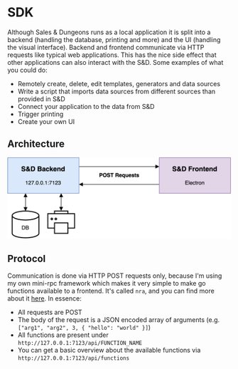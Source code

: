 # SDK

Although Sales & Dungeons runs as a local application it is split into a backend (handling the database, printing and more) and the UI (handling the visual interface). Backend and frontend communicate via HTTP requests like typical web applications. This has the nice side effect that other applications can also interact with the S&D. Some examples of what you could do:

- Remotely create, delete, edit templates, generators and data sources
- Write a script that imports data sources from different sources than provided in S&D
- Connect your application to the data from S&D
- Trigger printing
- Create your own UI

## Architecture

![arch](../.github/images/snd_arch.png)

## Protocol

Communication is done via HTTP POST requests only, because I'm using my own mini-rpc framework which makes it very simple to make go functions available to a frontend. It's called `nra`, and you can find more about it [here](https://github.com/BigJk/nra). In essence:

- All requests are POST
- The body of the request is a JSON encoded array of arguments (e.g. `["arg1", "arg2", 3, { "hello": "world" }]`)
- All functions are present under ``http://127.0.0.1:7123/api/FUNCTION_NAME``
- You can get a basic overview about the available functions via ``http://127.0.0.1:7123/api/functions``